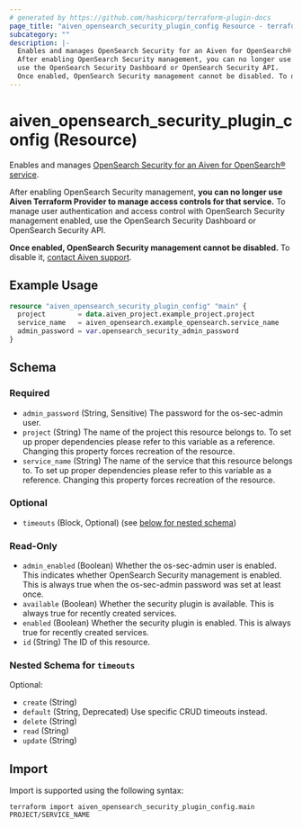 ```yaml
---
# generated by https://github.com/hashicorp/terraform-plugin-docs
page_title: "aiven_opensearch_security_plugin_config Resource - terraform-provider-aiven"
subcategory: ""
description: |-
  Enables and manages OpenSearch Security for an Aiven for OpenSearch® service https://aiven.io/docs/products/opensearch/concepts/os-security.
  After enabling OpenSearch Security management, you can no longer use Aiven Terraform Provider to manage access controls for that service. To manage user authentication and access control with OpenSearch Security management enabled,
  use the OpenSearch Security Dashboard or OpenSearch Security API.
  Once enabled, OpenSearch Security management cannot be disabled. To disable it, contact Aiven support https://aiven.io/support-services.
---
```


# aiven_opensearch_security_plugin_config (Resource)

Enables and manages [OpenSearch Security for an Aiven for OpenSearch® service](https://aiven.io/docs/products/opensearch/concepts/os-security).

After enabling OpenSearch Security management, **you can no longer use Aiven Terraform Provider to manage access controls for that service.** To manage user authentication and access control with OpenSearch Security management enabled,
use the OpenSearch Security Dashboard or OpenSearch Security API.

**Once enabled, OpenSearch Security management cannot be disabled.** To disable it, [contact Aiven support](https://aiven.io/support-services).

## Example Usage

```terraform
resource "aiven_opensearch_security_plugin_config" "main" {
  project        = data.aiven_project.example_project.project
  service_name   = aiven_opensearch.example_opensearch.service_name
  admin_password = var.opensearch_security_admin_password
}
```

<!-- schema generated by tfplugindocs -->
## Schema

### Required

- `admin_password` (String, Sensitive) The password for the os-sec-admin user.
- `project` (String) The name of the project this resource belongs to. To set up proper dependencies please refer to this variable as a reference. Changing this property forces recreation of the resource.
- `service_name` (String) The name of the service that this resource belongs to. To set up proper dependencies please refer to this variable as a reference. Changing this property forces recreation of the resource.

### Optional

- `timeouts` (Block, Optional) (see [below for nested schema](#nestedblock--timeouts))

### Read-Only

- `admin_enabled` (Boolean) Whether the os-sec-admin user is enabled. This indicates whether OpenSearch Security management is enabled. This is always true when the os-sec-admin password was set at least once.
- `available` (Boolean) Whether the security plugin is available. This is always true for recently created services.
- `enabled` (Boolean) Whether the security plugin is enabled. This is always true for recently created services.
- `id` (String) The ID of this resource.

<a id="nestedblock--timeouts"></a>
### Nested Schema for `timeouts`

Optional:

- `create` (String)
- `default` (String, Deprecated) Use specific CRUD timeouts instead.
- `delete` (String)
- `read` (String)
- `update` (String)

## Import

Import is supported using the following syntax:

```shell
terraform import aiven_opensearch_security_plugin_config.main PROJECT/SERVICE_NAME
```
